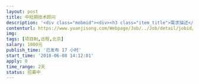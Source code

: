 ```yaml
---                
layout: post       
title: 中短期技术顾问           
description: '<div class="mobmid"><div><h3 class="item_title">需求描述</h3><p>一、需求描述：<br/>类别：为图像去噪编写代码 <br/>进度：已经有参考代码，需要进行修改。 <br/>技术：matlab，DCNN。<br/> <br/>二、人才要求：<br/> <br/>精通matlab和卷积神经网络，会使用maconvnet工具箱搭建卷积神经网络，有耐心讲解网络及代码，有经验者优先。<br/> <br/>三、参考产品：<br/>（1）Beyond a Gaussian Denoiser-Residual Learning of Deep CNN for Image Denoisin<br/>（2）Going Wider with Convolution for Image Denoising<br/> <br/>四、合作方式：<br/> <br/>开发方式：远程。 <br/>开发周期：2天</p></div><!--info end--></div>'     
contenturl: https://www.yuanjisong.com/Webpage/Job/../Job/detail/jobid/101546      
img:              
tags: [项目制,远程,北京]            
salary: 1000元          
publish_time: '已发布 17 小时'         
start_time: '2018-06-08 14:12:01'           
apply: 0                   
time_range: 2天              
status: 招募中                  
---                 
```

